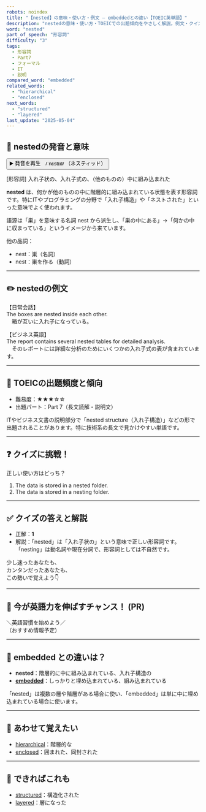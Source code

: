 ```yaml
---
robots: noindex
title: "【nested】の意味・使い方・例文 ― embeddedとの違い【TOEIC英単語】"
description: "nestedの意味・使い方・TOEICでの出題傾向をやさしく解説。例文・クイズ付きでembeddedとの違いもわかりやすく学べます。"
word: "nested"
part_of_speech: "形容詞"
difficulty: "3"
tags:
  - 形容詞
  - Part7
  - フォーマル
  - IT
  - 説明
compared_word: "embedded"
related_words:
  - "hierarchical"
  - "enclosed"
next_words:
  - "structured"
  - "layered"
last_update: "2025-05-04"
---
```


## 🔰 nestedの発音と意味

<button class="play-audio" onclick="playTTS('nested')">
  <span class="play-audio-main">
    ▶️ 発音を再生　/ˈnɛstɪd/
  </span>
  <span class="play-audio-sub">
    （ネスティッド）
  </span>
</button>

[形容詞] 入れ子状の、入れ子式の、（他のものの）中に組み込まれた

**nested** は、何かが他のものの中に階層的に組み込まれている状態を表す形容詞です。特にITやプログラミングの分野で「入れ子構造」や「ネストされた」といった意味でよく使われます。

語源は「巣」を意味する名詞 nest から派生し、「巣の中にある」→「何かの中に収まっている」というイメージから来ています。

他の品詞：  
- nest：巣（名詞）
- nest：巣を作る（動詞）

---

## ✏️ nestedの例文

【日常会話】  
The boxes are nested inside each other.  
　箱が互いに入れ子になっている。

【ビジネス英語】  
The report contains several nested tables for detailed analysis.  
　そのレポートには詳細な分析のためにいくつかの入れ子式の表が含まれています。

---

## 🎯 TOEICの出題頻度と傾向

- 難易度：★★★☆☆
- 出題パート：Part 7（長文読解・説明文）

ITやビジネス文書の説明部分で「nested structure（入れ子構造）」などの形で出題されることがあります。特に技術系の長文で見かけやすい単語です。

---

## ❓ クイズに挑戦！

正しい使い方はどっち？

1. The data is stored in a nested folder.  
2. The data is stored in a nesting folder.

---

## ✅ クイズの答えと解説

- 正解：**1**
- 解説：「nested」は「入れ子状の」という意味で正しい形容詞です。「nesting」は動名詞や現在分詞で、形容詞としては不自然です。

少し迷ったあなたも、  
カンタンだったあなたも、  
この勢いで覚えよう👇️

---

## 🚀 今が英語力を伸ばすチャンス！ (PR)

<div class="info-center">
＼英語習慣を始めよう／<br>  
（おすすめ情報予定）
</div>

---

## 🤔  embedded との違いは？

- **nested**：階層的に中に組み込まれている、入れ子構造の
- **[embedded](/embedded)**：しっかりと埋め込まれている、組み込まれている

「nested」は複数の層や階層がある場合に使い、「embedded」は単に中に埋め込まれている場合に使います。

---

## 🧩 あわせて覚えたい

- [hierarchical](/hierarchical)：階層的な
- [enclosed](/enclosed)：囲まれた、同封された

---

## 📖 できればこれも

- [structured](/structured)：構造化された
- [layered](/layered)：層になった

<!-- cvid: aid02_bid13 -->
